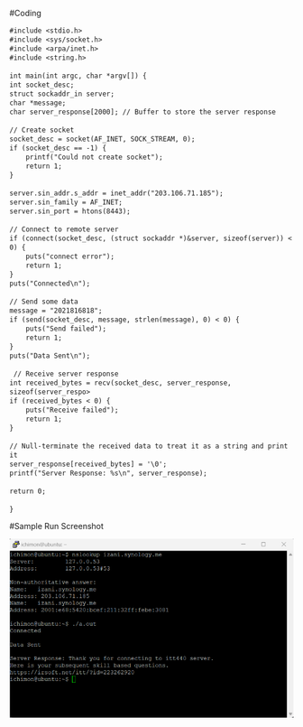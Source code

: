 #Coding
    
    #include <stdio.h>
    #include <sys/socket.h>
    #include <arpa/inet.h>
    #include <string.h>

    int main(int argc, char *argv[]) {
    int socket_desc;
    struct sockaddr_in server;
    char *message;
    char server_response[2000]; // Buffer to store the server response

    // Create socket
    socket_desc = socket(AF_INET, SOCK_STREAM, 0);
    if (socket_desc == -1) {
        printf("Could not create socket");
        return 1;
    }

    server.sin_addr.s_addr = inet_addr("203.106.71.185");
    server.sin_family = AF_INET;
    server.sin_port = htons(8443);

    // Connect to remote server
    if (connect(socket_desc, (struct sockaddr *)&server, sizeof(server)) < 0) {
        puts("connect error");
        return 1;
    }
    puts("Connected\n");

    // Send some data
    message = "2021816818";
    if (send(socket_desc, message, strlen(message), 0) < 0) {
        puts("Send failed");
        return 1;
    }
    puts("Data Sent\n");
    
     // Receive server response
    int received_bytes = recv(socket_desc, server_response, sizeof(server_respo>
    if (received_bytes < 0) {
        puts("Receive failed");
        return 1;
    }

    // Null-terminate the received data to treat it as a string and print it
    server_response[received_bytes] = '\0';
    printf("Server Response: %s\n", server_response);

    return 0;
    
    }

#Sample Run Screenshot


![Question1](https://github.com/1ch1m0n/ITT440/blob/190f7faee1a7cfeed888a8507dadedee7e64397c/Screenshots/Question%201%20(Sample%20Screenshot).png)


